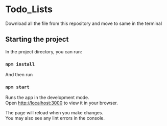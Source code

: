 # Todo_Lists

Download all the file from this repository and move to same in the terminal

## Starting the project

In the project directory, you can run:

### `npm install`

And then run

### `npm start`

Runs the app in the development mode.\
Open [http://localhost:3000](http://localhost:3000) to view it in your browser.

The page will reload when you make changes.\
You may also see any lint errors in the console.

